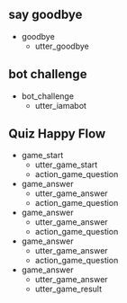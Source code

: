 ## say goodbye
* goodbye
  - utter_goodbye

## bot challenge
* bot_challenge
  - utter_iamabot

## Quiz Happy Flow
* game_start
  - utter_game_start
  - action_game_question
* game_answer
  - utter_game_answer
  - action_game_question
* game_answer
  - utter_game_answer
  - action_game_question
* game_answer
  - utter_game_answer
  - action_game_question
* game_answer
  - utter_game_answer
  - utter_game_result
